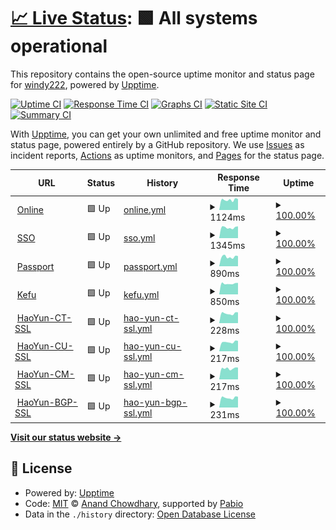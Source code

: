 # [📈 Live Status](https://demo.upptime.js.org): <!--live status--> **🟩 All systems operational**

This repository contains the open-source uptime monitor and status page for [windy222](https://demo.upptime.js.org), powered by [Upptime](https://github.com/upptime/upptime).

[![Uptime CI](https://github.com/windy222/mc-uptime/workflows/Uptime%20CI/badge.svg)](https://github.com/windy222/mc-uptime/actions?query=workflow%3A%22Uptime+CI%22)
[![Response Time CI](https://github.com/windy222/mc-uptime/workflows/Response%20Time%20CI/badge.svg)](https://github.com/windy222/mc-uptime/actions?query=workflow%3A%22Response+Time+CI%22)
[![Graphs CI](https://github.com/windy222/mc-uptime/workflows/Graphs%20CI/badge.svg)](https://github.com/windy222/mc-uptime/actions?query=workflow%3A%22Graphs+CI%22)
[![Static Site CI](https://github.com/windy222/mc-uptime/workflows/Static%20Site%20CI/badge.svg)](https://github.com/windy222/mc-uptime/actions?query=workflow%3A%22Static+Site+CI%22)
[![Summary CI](https://github.com/windy222/mc-uptime/workflows/Summary%20CI/badge.svg)](https://github.com/windy222/mc-uptime/actions?query=workflow%3A%22Summary+CI%22)

With [Upptime](https://upptime.js.org), you can get your own unlimited and free uptime monitor and status page, powered entirely by a GitHub repository. We use [Issues](https://github.com/windy222/mc-uptime/issues) as incident reports, [Actions](https://github.com/windy222/mc-uptime/actions) as uptime monitors, and [Pages](https://demo.upptime.js.org) for the status page.

<!--start: status pages-->
<!-- This summary is generated by Upptime (https://github.com/upptime/upptime) -->
<!-- Do not edit this manually, your changes will be overwritten -->
<!-- prettier-ignore -->
| URL | Status | History | Response Time | Uptime |
| --- | ------ | ------- | ------------- | ------ |
| <img alt="" src="https://icons.duckduckgo.com/ip3/online.yunshanmeicai.com.ico" height="13"> [Online](https://online.yunshanmeicai.com/) | 🟩 Up | [online.yml](https://github.com/windy222/mc-uptime/commits/HEAD/history/online.yml) | <details><summary><img alt="Response time graph" src="./graphs/online/response-time-week.png" height="20"> 1124ms</summary><br><a href="https://status.woroot.com/history/online"><img alt="Response time 1374" src="https://img.shields.io/endpoint?url=https%3A%2F%2Fraw.githubusercontent.com%2Fwindy222%2Fmc-uptime%2FHEAD%2Fapi%2Fonline%2Fresponse-time.json"></a><br><a href="https://status.woroot.com/history/online"><img alt="24-hour response time 1206" src="https://img.shields.io/endpoint?url=https%3A%2F%2Fraw.githubusercontent.com%2Fwindy222%2Fmc-uptime%2FHEAD%2Fapi%2Fonline%2Fresponse-time-day.json"></a><br><a href="https://status.woroot.com/history/online"><img alt="7-day response time 1124" src="https://img.shields.io/endpoint?url=https%3A%2F%2Fraw.githubusercontent.com%2Fwindy222%2Fmc-uptime%2FHEAD%2Fapi%2Fonline%2Fresponse-time-week.json"></a><br><a href="https://status.woroot.com/history/online"><img alt="30-day response time 1236" src="https://img.shields.io/endpoint?url=https%3A%2F%2Fraw.githubusercontent.com%2Fwindy222%2Fmc-uptime%2FHEAD%2Fapi%2Fonline%2Fresponse-time-month.json"></a><br><a href="https://status.woroot.com/history/online"><img alt="1-year response time 1374" src="https://img.shields.io/endpoint?url=https%3A%2F%2Fraw.githubusercontent.com%2Fwindy222%2Fmc-uptime%2FHEAD%2Fapi%2Fonline%2Fresponse-time-year.json"></a></details> | <details><summary><a href="https://status.woroot.com/history/online">100.00%</a></summary><a href="https://status.woroot.com/history/online"><img alt="All-time uptime 99.97%" src="https://img.shields.io/endpoint?url=https%3A%2F%2Fraw.githubusercontent.com%2Fwindy222%2Fmc-uptime%2FHEAD%2Fapi%2Fonline%2Fuptime.json"></a><br><a href="https://status.woroot.com/history/online"><img alt="24-hour uptime 100.00%" src="https://img.shields.io/endpoint?url=https%3A%2F%2Fraw.githubusercontent.com%2Fwindy222%2Fmc-uptime%2FHEAD%2Fapi%2Fonline%2Fuptime-day.json"></a><br><a href="https://status.woroot.com/history/online"><img alt="7-day uptime 100.00%" src="https://img.shields.io/endpoint?url=https%3A%2F%2Fraw.githubusercontent.com%2Fwindy222%2Fmc-uptime%2FHEAD%2Fapi%2Fonline%2Fuptime-week.json"></a><br><a href="https://status.woroot.com/history/online"><img alt="30-day uptime 100.00%" src="https://img.shields.io/endpoint?url=https%3A%2F%2Fraw.githubusercontent.com%2Fwindy222%2Fmc-uptime%2FHEAD%2Fapi%2Fonline%2Fuptime-month.json"></a><br><a href="https://status.woroot.com/history/online"><img alt="1-year uptime 99.97%" src="https://img.shields.io/endpoint?url=https%3A%2F%2Fraw.githubusercontent.com%2Fwindy222%2Fmc-uptime%2FHEAD%2Fapi%2Fonline%2Fuptime-year.json"></a></details>
| <img alt="" src="https://icons.duckduckgo.com/ip3/sso.yunshanmeicai.com.ico" height="13"> [SSO](https://sso.yunshanmeicai.com/) | 🟩 Up | [sso.yml](https://github.com/windy222/mc-uptime/commits/HEAD/history/sso.yml) | <details><summary><img alt="Response time graph" src="./graphs/sso/response-time-week.png" height="20"> 1345ms</summary><br><a href="https://status.woroot.com/history/sso"><img alt="Response time 1493" src="https://img.shields.io/endpoint?url=https%3A%2F%2Fraw.githubusercontent.com%2Fwindy222%2Fmc-uptime%2FHEAD%2Fapi%2Fsso%2Fresponse-time.json"></a><br><a href="https://status.woroot.com/history/sso"><img alt="24-hour response time 1492" src="https://img.shields.io/endpoint?url=https%3A%2F%2Fraw.githubusercontent.com%2Fwindy222%2Fmc-uptime%2FHEAD%2Fapi%2Fsso%2Fresponse-time-day.json"></a><br><a href="https://status.woroot.com/history/sso"><img alt="7-day response time 1345" src="https://img.shields.io/endpoint?url=https%3A%2F%2Fraw.githubusercontent.com%2Fwindy222%2Fmc-uptime%2FHEAD%2Fapi%2Fsso%2Fresponse-time-week.json"></a><br><a href="https://status.woroot.com/history/sso"><img alt="30-day response time 1652" src="https://img.shields.io/endpoint?url=https%3A%2F%2Fraw.githubusercontent.com%2Fwindy222%2Fmc-uptime%2FHEAD%2Fapi%2Fsso%2Fresponse-time-month.json"></a><br><a href="https://status.woroot.com/history/sso"><img alt="1-year response time 1493" src="https://img.shields.io/endpoint?url=https%3A%2F%2Fraw.githubusercontent.com%2Fwindy222%2Fmc-uptime%2FHEAD%2Fapi%2Fsso%2Fresponse-time-year.json"></a></details> | <details><summary><a href="https://status.woroot.com/history/sso">100.00%</a></summary><a href="https://status.woroot.com/history/sso"><img alt="All-time uptime 99.99%" src="https://img.shields.io/endpoint?url=https%3A%2F%2Fraw.githubusercontent.com%2Fwindy222%2Fmc-uptime%2FHEAD%2Fapi%2Fsso%2Fuptime.json"></a><br><a href="https://status.woroot.com/history/sso"><img alt="24-hour uptime 100.00%" src="https://img.shields.io/endpoint?url=https%3A%2F%2Fraw.githubusercontent.com%2Fwindy222%2Fmc-uptime%2FHEAD%2Fapi%2Fsso%2Fuptime-day.json"></a><br><a href="https://status.woroot.com/history/sso"><img alt="7-day uptime 100.00%" src="https://img.shields.io/endpoint?url=https%3A%2F%2Fraw.githubusercontent.com%2Fwindy222%2Fmc-uptime%2FHEAD%2Fapi%2Fsso%2Fuptime-week.json"></a><br><a href="https://status.woroot.com/history/sso"><img alt="30-day uptime 99.95%" src="https://img.shields.io/endpoint?url=https%3A%2F%2Fraw.githubusercontent.com%2Fwindy222%2Fmc-uptime%2FHEAD%2Fapi%2Fsso%2Fuptime-month.json"></a><br><a href="https://status.woroot.com/history/sso"><img alt="1-year uptime 99.99%" src="https://img.shields.io/endpoint?url=https%3A%2F%2Fraw.githubusercontent.com%2Fwindy222%2Fmc-uptime%2FHEAD%2Fapi%2Fsso%2Fuptime-year.json"></a></details>
| <img alt="" src="https://icons.duckduckgo.com/ip3/passport.yunshanmeicai.com.ico" height="13"> [Passport](https://passport.yunshanmeicai.com/) | 🟩 Up | [passport.yml](https://github.com/windy222/mc-uptime/commits/HEAD/history/passport.yml) | <details><summary><img alt="Response time graph" src="./graphs/passport/response-time-week.png" height="20"> 890ms</summary><br><a href="https://status.woroot.com/history/passport"><img alt="Response time 911" src="https://img.shields.io/endpoint?url=https%3A%2F%2Fraw.githubusercontent.com%2Fwindy222%2Fmc-uptime%2FHEAD%2Fapi%2Fpassport%2Fresponse-time.json"></a><br><a href="https://status.woroot.com/history/passport"><img alt="24-hour response time 962" src="https://img.shields.io/endpoint?url=https%3A%2F%2Fraw.githubusercontent.com%2Fwindy222%2Fmc-uptime%2FHEAD%2Fapi%2Fpassport%2Fresponse-time-day.json"></a><br><a href="https://status.woroot.com/history/passport"><img alt="7-day response time 890" src="https://img.shields.io/endpoint?url=https%3A%2F%2Fraw.githubusercontent.com%2Fwindy222%2Fmc-uptime%2FHEAD%2Fapi%2Fpassport%2Fresponse-time-week.json"></a><br><a href="https://status.woroot.com/history/passport"><img alt="30-day response time 956" src="https://img.shields.io/endpoint?url=https%3A%2F%2Fraw.githubusercontent.com%2Fwindy222%2Fmc-uptime%2FHEAD%2Fapi%2Fpassport%2Fresponse-time-month.json"></a><br><a href="https://status.woroot.com/history/passport"><img alt="1-year response time 911" src="https://img.shields.io/endpoint?url=https%3A%2F%2Fraw.githubusercontent.com%2Fwindy222%2Fmc-uptime%2FHEAD%2Fapi%2Fpassport%2Fresponse-time-year.json"></a></details> | <details><summary><a href="https://status.woroot.com/history/passport">100.00%</a></summary><a href="https://status.woroot.com/history/passport"><img alt="All-time uptime 99.97%" src="https://img.shields.io/endpoint?url=https%3A%2F%2Fraw.githubusercontent.com%2Fwindy222%2Fmc-uptime%2FHEAD%2Fapi%2Fpassport%2Fuptime.json"></a><br><a href="https://status.woroot.com/history/passport"><img alt="24-hour uptime 100.00%" src="https://img.shields.io/endpoint?url=https%3A%2F%2Fraw.githubusercontent.com%2Fwindy222%2Fmc-uptime%2FHEAD%2Fapi%2Fpassport%2Fuptime-day.json"></a><br><a href="https://status.woroot.com/history/passport"><img alt="7-day uptime 100.00%" src="https://img.shields.io/endpoint?url=https%3A%2F%2Fraw.githubusercontent.com%2Fwindy222%2Fmc-uptime%2FHEAD%2Fapi%2Fpassport%2Fuptime-week.json"></a><br><a href="https://status.woroot.com/history/passport"><img alt="30-day uptime 100.00%" src="https://img.shields.io/endpoint?url=https%3A%2F%2Fraw.githubusercontent.com%2Fwindy222%2Fmc-uptime%2FHEAD%2Fapi%2Fpassport%2Fuptime-month.json"></a><br><a href="https://status.woroot.com/history/passport"><img alt="1-year uptime 99.97%" src="https://img.shields.io/endpoint?url=https%3A%2F%2Fraw.githubusercontent.com%2Fwindy222%2Fmc-uptime%2FHEAD%2Fapi%2Fpassport%2Fuptime-year.json"></a></details>
| <img alt="" src="https://icons.duckduckgo.com/ip3/kf.yunshanmeicai.com.ico" height="13"> [Kefu](https://kf.yunshanmeicai.com/) | 🟩 Up | [kefu.yml](https://github.com/windy222/mc-uptime/commits/HEAD/history/kefu.yml) | <details><summary><img alt="Response time graph" src="./graphs/kefu/response-time-week.png" height="20"> 850ms</summary><br><a href="https://status.woroot.com/history/kefu"><img alt="Response time 886" src="https://img.shields.io/endpoint?url=https%3A%2F%2Fraw.githubusercontent.com%2Fwindy222%2Fmc-uptime%2FHEAD%2Fapi%2Fkefu%2Fresponse-time.json"></a><br><a href="https://status.woroot.com/history/kefu"><img alt="24-hour response time 909" src="https://img.shields.io/endpoint?url=https%3A%2F%2Fraw.githubusercontent.com%2Fwindy222%2Fmc-uptime%2FHEAD%2Fapi%2Fkefu%2Fresponse-time-day.json"></a><br><a href="https://status.woroot.com/history/kefu"><img alt="7-day response time 850" src="https://img.shields.io/endpoint?url=https%3A%2F%2Fraw.githubusercontent.com%2Fwindy222%2Fmc-uptime%2FHEAD%2Fapi%2Fkefu%2Fresponse-time-week.json"></a><br><a href="https://status.woroot.com/history/kefu"><img alt="30-day response time 870" src="https://img.shields.io/endpoint?url=https%3A%2F%2Fraw.githubusercontent.com%2Fwindy222%2Fmc-uptime%2FHEAD%2Fapi%2Fkefu%2Fresponse-time-month.json"></a><br><a href="https://status.woroot.com/history/kefu"><img alt="1-year response time 886" src="https://img.shields.io/endpoint?url=https%3A%2F%2Fraw.githubusercontent.com%2Fwindy222%2Fmc-uptime%2FHEAD%2Fapi%2Fkefu%2Fresponse-time-year.json"></a></details> | <details><summary><a href="https://status.woroot.com/history/kefu">100.00%</a></summary><a href="https://status.woroot.com/history/kefu"><img alt="All-time uptime 100.00%" src="https://img.shields.io/endpoint?url=https%3A%2F%2Fraw.githubusercontent.com%2Fwindy222%2Fmc-uptime%2FHEAD%2Fapi%2Fkefu%2Fuptime.json"></a><br><a href="https://status.woroot.com/history/kefu"><img alt="24-hour uptime 100.00%" src="https://img.shields.io/endpoint?url=https%3A%2F%2Fraw.githubusercontent.com%2Fwindy222%2Fmc-uptime%2FHEAD%2Fapi%2Fkefu%2Fuptime-day.json"></a><br><a href="https://status.woroot.com/history/kefu"><img alt="7-day uptime 100.00%" src="https://img.shields.io/endpoint?url=https%3A%2F%2Fraw.githubusercontent.com%2Fwindy222%2Fmc-uptime%2FHEAD%2Fapi%2Fkefu%2Fuptime-week.json"></a><br><a href="https://status.woroot.com/history/kefu"><img alt="30-day uptime 100.00%" src="https://img.shields.io/endpoint?url=https%3A%2F%2Fraw.githubusercontent.com%2Fwindy222%2Fmc-uptime%2FHEAD%2Fapi%2Fkefu%2Fuptime-month.json"></a><br><a href="https://status.woroot.com/history/kefu"><img alt="1-year uptime 100.00%" src="https://img.shields.io/endpoint?url=https%3A%2F%2Fraw.githubusercontent.com%2Fwindy222%2Fmc-uptime%2FHEAD%2Fapi%2Fkefu%2Fuptime-year.json"></a></details>
| <img alt="" src="https://icons.duckduckgo.com/ip3/null.ico" height="13"> [HaoYun-CT-SSL](106.39.250.160) | 🟩 Up | [hao-yun-ct-ssl.yml](https://github.com/windy222/mc-uptime/commits/HEAD/history/hao-yun-ct-ssl.yml) | <details><summary><img alt="Response time graph" src="./graphs/hao-yun-ct-ssl/response-time-week.png" height="20"> 228ms</summary><br><a href="https://status.woroot.com/history/hao-yun-ct-ssl"><img alt="Response time 234" src="https://img.shields.io/endpoint?url=https%3A%2F%2Fraw.githubusercontent.com%2Fwindy222%2Fmc-uptime%2FHEAD%2Fapi%2Fhao-yun-ct-ssl%2Fresponse-time.json"></a><br><a href="https://status.woroot.com/history/hao-yun-ct-ssl"><img alt="24-hour response time 255" src="https://img.shields.io/endpoint?url=https%3A%2F%2Fraw.githubusercontent.com%2Fwindy222%2Fmc-uptime%2FHEAD%2Fapi%2Fhao-yun-ct-ssl%2Fresponse-time-day.json"></a><br><a href="https://status.woroot.com/history/hao-yun-ct-ssl"><img alt="7-day response time 228" src="https://img.shields.io/endpoint?url=https%3A%2F%2Fraw.githubusercontent.com%2Fwindy222%2Fmc-uptime%2FHEAD%2Fapi%2Fhao-yun-ct-ssl%2Fresponse-time-week.json"></a><br><a href="https://status.woroot.com/history/hao-yun-ct-ssl"><img alt="30-day response time 229" src="https://img.shields.io/endpoint?url=https%3A%2F%2Fraw.githubusercontent.com%2Fwindy222%2Fmc-uptime%2FHEAD%2Fapi%2Fhao-yun-ct-ssl%2Fresponse-time-month.json"></a><br><a href="https://status.woroot.com/history/hao-yun-ct-ssl"><img alt="1-year response time 234" src="https://img.shields.io/endpoint?url=https%3A%2F%2Fraw.githubusercontent.com%2Fwindy222%2Fmc-uptime%2FHEAD%2Fapi%2Fhao-yun-ct-ssl%2Fresponse-time-year.json"></a></details> | <details><summary><a href="https://status.woroot.com/history/hao-yun-ct-ssl">100.00%</a></summary><a href="https://status.woroot.com/history/hao-yun-ct-ssl"><img alt="All-time uptime 100.00%" src="https://img.shields.io/endpoint?url=https%3A%2F%2Fraw.githubusercontent.com%2Fwindy222%2Fmc-uptime%2FHEAD%2Fapi%2Fhao-yun-ct-ssl%2Fuptime.json"></a><br><a href="https://status.woroot.com/history/hao-yun-ct-ssl"><img alt="24-hour uptime 100.00%" src="https://img.shields.io/endpoint?url=https%3A%2F%2Fraw.githubusercontent.com%2Fwindy222%2Fmc-uptime%2FHEAD%2Fapi%2Fhao-yun-ct-ssl%2Fuptime-day.json"></a><br><a href="https://status.woroot.com/history/hao-yun-ct-ssl"><img alt="7-day uptime 100.00%" src="https://img.shields.io/endpoint?url=https%3A%2F%2Fraw.githubusercontent.com%2Fwindy222%2Fmc-uptime%2FHEAD%2Fapi%2Fhao-yun-ct-ssl%2Fuptime-week.json"></a><br><a href="https://status.woroot.com/history/hao-yun-ct-ssl"><img alt="30-day uptime 100.00%" src="https://img.shields.io/endpoint?url=https%3A%2F%2Fraw.githubusercontent.com%2Fwindy222%2Fmc-uptime%2FHEAD%2Fapi%2Fhao-yun-ct-ssl%2Fuptime-month.json"></a><br><a href="https://status.woroot.com/history/hao-yun-ct-ssl"><img alt="1-year uptime 100.00%" src="https://img.shields.io/endpoint?url=https%3A%2F%2Fraw.githubusercontent.com%2Fwindy222%2Fmc-uptime%2FHEAD%2Fapi%2Fhao-yun-ct-ssl%2Fuptime-year.json"></a></details>
| <img alt="" src="https://icons.duckduckgo.com/ip3/null.ico" height="13"> [HaoYun-CU-SSL](114.255.145.160) | 🟩 Up | [hao-yun-cu-ssl.yml](https://github.com/windy222/mc-uptime/commits/HEAD/history/hao-yun-cu-ssl.yml) | <details><summary><img alt="Response time graph" src="./graphs/hao-yun-cu-ssl/response-time-week.png" height="20"> 217ms</summary><br><a href="https://status.woroot.com/history/hao-yun-cu-ssl"><img alt="Response time 233" src="https://img.shields.io/endpoint?url=https%3A%2F%2Fraw.githubusercontent.com%2Fwindy222%2Fmc-uptime%2FHEAD%2Fapi%2Fhao-yun-cu-ssl%2Fresponse-time.json"></a><br><a href="https://status.woroot.com/history/hao-yun-cu-ssl"><img alt="24-hour response time 244" src="https://img.shields.io/endpoint?url=https%3A%2F%2Fraw.githubusercontent.com%2Fwindy222%2Fmc-uptime%2FHEAD%2Fapi%2Fhao-yun-cu-ssl%2Fresponse-time-day.json"></a><br><a href="https://status.woroot.com/history/hao-yun-cu-ssl"><img alt="7-day response time 217" src="https://img.shields.io/endpoint?url=https%3A%2F%2Fraw.githubusercontent.com%2Fwindy222%2Fmc-uptime%2FHEAD%2Fapi%2Fhao-yun-cu-ssl%2Fresponse-time-week.json"></a><br><a href="https://status.woroot.com/history/hao-yun-cu-ssl"><img alt="30-day response time 230" src="https://img.shields.io/endpoint?url=https%3A%2F%2Fraw.githubusercontent.com%2Fwindy222%2Fmc-uptime%2FHEAD%2Fapi%2Fhao-yun-cu-ssl%2Fresponse-time-month.json"></a><br><a href="https://status.woroot.com/history/hao-yun-cu-ssl"><img alt="1-year response time 233" src="https://img.shields.io/endpoint?url=https%3A%2F%2Fraw.githubusercontent.com%2Fwindy222%2Fmc-uptime%2FHEAD%2Fapi%2Fhao-yun-cu-ssl%2Fresponse-time-year.json"></a></details> | <details><summary><a href="https://status.woroot.com/history/hao-yun-cu-ssl">100.00%</a></summary><a href="https://status.woroot.com/history/hao-yun-cu-ssl"><img alt="All-time uptime 100.00%" src="https://img.shields.io/endpoint?url=https%3A%2F%2Fraw.githubusercontent.com%2Fwindy222%2Fmc-uptime%2FHEAD%2Fapi%2Fhao-yun-cu-ssl%2Fuptime.json"></a><br><a href="https://status.woroot.com/history/hao-yun-cu-ssl"><img alt="24-hour uptime 100.00%" src="https://img.shields.io/endpoint?url=https%3A%2F%2Fraw.githubusercontent.com%2Fwindy222%2Fmc-uptime%2FHEAD%2Fapi%2Fhao-yun-cu-ssl%2Fuptime-day.json"></a><br><a href="https://status.woroot.com/history/hao-yun-cu-ssl"><img alt="7-day uptime 100.00%" src="https://img.shields.io/endpoint?url=https%3A%2F%2Fraw.githubusercontent.com%2Fwindy222%2Fmc-uptime%2FHEAD%2Fapi%2Fhao-yun-cu-ssl%2Fuptime-week.json"></a><br><a href="https://status.woroot.com/history/hao-yun-cu-ssl"><img alt="30-day uptime 100.00%" src="https://img.shields.io/endpoint?url=https%3A%2F%2Fraw.githubusercontent.com%2Fwindy222%2Fmc-uptime%2FHEAD%2Fapi%2Fhao-yun-cu-ssl%2Fuptime-month.json"></a><br><a href="https://status.woroot.com/history/hao-yun-cu-ssl"><img alt="1-year uptime 100.00%" src="https://img.shields.io/endpoint?url=https%3A%2F%2Fraw.githubusercontent.com%2Fwindy222%2Fmc-uptime%2FHEAD%2Fapi%2Fhao-yun-cu-ssl%2Fuptime-year.json"></a></details>
| <img alt="" src="https://icons.duckduckgo.com/ip3/null.ico" height="13"> [HaoYun-CM-SSL](223.72.140.32) | 🟩 Up | [hao-yun-cm-ssl.yml](https://github.com/windy222/mc-uptime/commits/HEAD/history/hao-yun-cm-ssl.yml) | <details><summary><img alt="Response time graph" src="./graphs/hao-yun-cm-ssl/response-time-week.png" height="20"> 217ms</summary><br><a href="https://status.woroot.com/history/hao-yun-cm-ssl"><img alt="Response time 216" src="https://img.shields.io/endpoint?url=https%3A%2F%2Fraw.githubusercontent.com%2Fwindy222%2Fmc-uptime%2FHEAD%2Fapi%2Fhao-yun-cm-ssl%2Fresponse-time.json"></a><br><a href="https://status.woroot.com/history/hao-yun-cm-ssl"><img alt="24-hour response time 235" src="https://img.shields.io/endpoint?url=https%3A%2F%2Fraw.githubusercontent.com%2Fwindy222%2Fmc-uptime%2FHEAD%2Fapi%2Fhao-yun-cm-ssl%2Fresponse-time-day.json"></a><br><a href="https://status.woroot.com/history/hao-yun-cm-ssl"><img alt="7-day response time 217" src="https://img.shields.io/endpoint?url=https%3A%2F%2Fraw.githubusercontent.com%2Fwindy222%2Fmc-uptime%2FHEAD%2Fapi%2Fhao-yun-cm-ssl%2Fresponse-time-week.json"></a><br><a href="https://status.woroot.com/history/hao-yun-cm-ssl"><img alt="30-day response time 219" src="https://img.shields.io/endpoint?url=https%3A%2F%2Fraw.githubusercontent.com%2Fwindy222%2Fmc-uptime%2FHEAD%2Fapi%2Fhao-yun-cm-ssl%2Fresponse-time-month.json"></a><br><a href="https://status.woroot.com/history/hao-yun-cm-ssl"><img alt="1-year response time 216" src="https://img.shields.io/endpoint?url=https%3A%2F%2Fraw.githubusercontent.com%2Fwindy222%2Fmc-uptime%2FHEAD%2Fapi%2Fhao-yun-cm-ssl%2Fresponse-time-year.json"></a></details> | <details><summary><a href="https://status.woroot.com/history/hao-yun-cm-ssl">100.00%</a></summary><a href="https://status.woroot.com/history/hao-yun-cm-ssl"><img alt="All-time uptime 100.00%" src="https://img.shields.io/endpoint?url=https%3A%2F%2Fraw.githubusercontent.com%2Fwindy222%2Fmc-uptime%2FHEAD%2Fapi%2Fhao-yun-cm-ssl%2Fuptime.json"></a><br><a href="https://status.woroot.com/history/hao-yun-cm-ssl"><img alt="24-hour uptime 100.00%" src="https://img.shields.io/endpoint?url=https%3A%2F%2Fraw.githubusercontent.com%2Fwindy222%2Fmc-uptime%2FHEAD%2Fapi%2Fhao-yun-cm-ssl%2Fuptime-day.json"></a><br><a href="https://status.woroot.com/history/hao-yun-cm-ssl"><img alt="7-day uptime 100.00%" src="https://img.shields.io/endpoint?url=https%3A%2F%2Fraw.githubusercontent.com%2Fwindy222%2Fmc-uptime%2FHEAD%2Fapi%2Fhao-yun-cm-ssl%2Fuptime-week.json"></a><br><a href="https://status.woroot.com/history/hao-yun-cm-ssl"><img alt="30-day uptime 100.00%" src="https://img.shields.io/endpoint?url=https%3A%2F%2Fraw.githubusercontent.com%2Fwindy222%2Fmc-uptime%2FHEAD%2Fapi%2Fhao-yun-cm-ssl%2Fuptime-month.json"></a><br><a href="https://status.woroot.com/history/hao-yun-cm-ssl"><img alt="1-year uptime 100.00%" src="https://img.shields.io/endpoint?url=https%3A%2F%2Fraw.githubusercontent.com%2Fwindy222%2Fmc-uptime%2FHEAD%2Fapi%2Fhao-yun-cm-ssl%2Fuptime-year.json"></a></details>
| <img alt="" src="https://icons.duckduckgo.com/ip3/null.ico" height="13"> [HaoYun-BGP-SSL](45.254.9.48) | 🟩 Up | [hao-yun-bgp-ssl.yml](https://github.com/windy222/mc-uptime/commits/HEAD/history/hao-yun-bgp-ssl.yml) | <details><summary><img alt="Response time graph" src="./graphs/hao-yun-bgp-ssl/response-time-week.png" height="20"> 231ms</summary><br><a href="https://status.woroot.com/history/hao-yun-bgp-ssl"><img alt="Response time 242" src="https://img.shields.io/endpoint?url=https%3A%2F%2Fraw.githubusercontent.com%2Fwindy222%2Fmc-uptime%2FHEAD%2Fapi%2Fhao-yun-bgp-ssl%2Fresponse-time.json"></a><br><a href="https://status.woroot.com/history/hao-yun-bgp-ssl"><img alt="24-hour response time 253" src="https://img.shields.io/endpoint?url=https%3A%2F%2Fraw.githubusercontent.com%2Fwindy222%2Fmc-uptime%2FHEAD%2Fapi%2Fhao-yun-bgp-ssl%2Fresponse-time-day.json"></a><br><a href="https://status.woroot.com/history/hao-yun-bgp-ssl"><img alt="7-day response time 231" src="https://img.shields.io/endpoint?url=https%3A%2F%2Fraw.githubusercontent.com%2Fwindy222%2Fmc-uptime%2FHEAD%2Fapi%2Fhao-yun-bgp-ssl%2Fresponse-time-week.json"></a><br><a href="https://status.woroot.com/history/hao-yun-bgp-ssl"><img alt="30-day response time 239" src="https://img.shields.io/endpoint?url=https%3A%2F%2Fraw.githubusercontent.com%2Fwindy222%2Fmc-uptime%2FHEAD%2Fapi%2Fhao-yun-bgp-ssl%2Fresponse-time-month.json"></a><br><a href="https://status.woroot.com/history/hao-yun-bgp-ssl"><img alt="1-year response time 242" src="https://img.shields.io/endpoint?url=https%3A%2F%2Fraw.githubusercontent.com%2Fwindy222%2Fmc-uptime%2FHEAD%2Fapi%2Fhao-yun-bgp-ssl%2Fresponse-time-year.json"></a></details> | <details><summary><a href="https://status.woroot.com/history/hao-yun-bgp-ssl">100.00%</a></summary><a href="https://status.woroot.com/history/hao-yun-bgp-ssl"><img alt="All-time uptime 100.00%" src="https://img.shields.io/endpoint?url=https%3A%2F%2Fraw.githubusercontent.com%2Fwindy222%2Fmc-uptime%2FHEAD%2Fapi%2Fhao-yun-bgp-ssl%2Fuptime.json"></a><br><a href="https://status.woroot.com/history/hao-yun-bgp-ssl"><img alt="24-hour uptime 100.00%" src="https://img.shields.io/endpoint?url=https%3A%2F%2Fraw.githubusercontent.com%2Fwindy222%2Fmc-uptime%2FHEAD%2Fapi%2Fhao-yun-bgp-ssl%2Fuptime-day.json"></a><br><a href="https://status.woroot.com/history/hao-yun-bgp-ssl"><img alt="7-day uptime 100.00%" src="https://img.shields.io/endpoint?url=https%3A%2F%2Fraw.githubusercontent.com%2Fwindy222%2Fmc-uptime%2FHEAD%2Fapi%2Fhao-yun-bgp-ssl%2Fuptime-week.json"></a><br><a href="https://status.woroot.com/history/hao-yun-bgp-ssl"><img alt="30-day uptime 100.00%" src="https://img.shields.io/endpoint?url=https%3A%2F%2Fraw.githubusercontent.com%2Fwindy222%2Fmc-uptime%2FHEAD%2Fapi%2Fhao-yun-bgp-ssl%2Fuptime-month.json"></a><br><a href="https://status.woroot.com/history/hao-yun-bgp-ssl"><img alt="1-year uptime 100.00%" src="https://img.shields.io/endpoint?url=https%3A%2F%2Fraw.githubusercontent.com%2Fwindy222%2Fmc-uptime%2FHEAD%2Fapi%2Fhao-yun-bgp-ssl%2Fuptime-year.json"></a></details>

<!--end: status pages-->

[**Visit our status website →**](https://demo.upptime.js.org)

## 📄 License

- Powered by: [Upptime](https://github.com/upptime/upptime)
- Code: [MIT](./LICENSE) © [Anand Chowdhary](https://anandchowdhary.com), supported by [Pabio](https://pabio.com)
- Data in the `./history` directory: [Open Database License](https://opendatacommons.org/licenses/odbl/1-0/)
